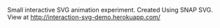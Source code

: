 Small interactive SVG animation experiment. Created Using SNAP SVG.
View at http://interaction-svg-demo.herokuapp.com/
